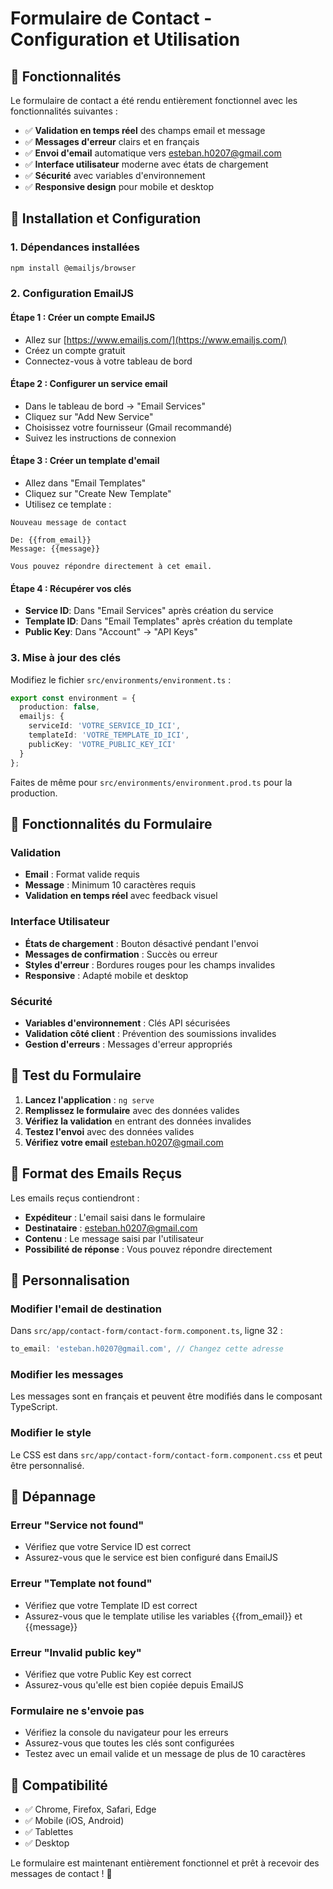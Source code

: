 # Formulaire de Contact - Configuration et Utilisation

## 🎯 Fonctionnalités

Le formulaire de contact a été rendu entièrement fonctionnel avec les fonctionnalités suivantes :

- ✅ **Validation en temps réel** des champs email et message
- ✅ **Messages d'erreur** clairs et en français
- ✅ **Envoi d'email** automatique vers esteban.h0207@gmail.com
- ✅ **Interface utilisateur** moderne avec états de chargement
- ✅ **Sécurité** avec variables d'environnement
- ✅ **Responsive design** pour mobile et desktop

## 🚀 Installation et Configuration

### 1. Dépendances installées
```bash
npm install @emailjs/browser
```

### 2. Configuration EmailJS

#### Étape 1 : Créer un compte EmailJS
- Allez sur [https://www.emailjs.com/](https://www.emailjs.com/)
- Créez un compte gratuit
- Connectez-vous à votre tableau de bord

#### Étape 2 : Configurer un service email
- Dans le tableau de bord → "Email Services"
- Cliquez sur "Add New Service"
- Choisissez votre fournisseur (Gmail recommandé)
- Suivez les instructions de connexion

#### Étape 3 : Créer un template d'email
- Allez dans "Email Templates"
- Cliquez sur "Create New Template"
- Utilisez ce template :

```
Nouveau message de contact

De: {{from_email}}
Message: {{message}}

Vous pouvez répondre directement à cet email.
```

#### Étape 4 : Récupérer vos clés
- **Service ID**: Dans "Email Services" après création du service
- **Template ID**: Dans "Email Templates" après création du template  
- **Public Key**: Dans "Account" → "API Keys"

### 3. Mise à jour des clés

Modifiez le fichier `src/environments/environment.ts` :

```typescript
export const environment = {
  production: false,
  emailjs: {
    serviceId: 'VOTRE_SERVICE_ID_ICI',
    templateId: 'VOTRE_TEMPLATE_ID_ICI',
    publicKey: 'VOTRE_PUBLIC_KEY_ICI'
  }
};
```

Faites de même pour `src/environments/environment.prod.ts` pour la production.

## 🎨 Fonctionnalités du Formulaire

### Validation
- **Email** : Format valide requis
- **Message** : Minimum 10 caractères requis
- **Validation en temps réel** avec feedback visuel

### Interface Utilisateur
- **États de chargement** : Bouton désactivé pendant l'envoi
- **Messages de confirmation** : Succès ou erreur
- **Styles d'erreur** : Bordures rouges pour les champs invalides
- **Responsive** : Adapté mobile et desktop

### Sécurité
- **Variables d'environnement** : Clés API sécurisées
- **Validation côté client** : Prévention des soumissions invalides
- **Gestion d'erreurs** : Messages d'erreur appropriés

## 🧪 Test du Formulaire

1. **Lancez l'application** : `ng serve`
2. **Remplissez le formulaire** avec des données valides
3. **Vérifiez la validation** en entrant des données invalides
4. **Testez l'envoi** avec des données valides
5. **Vérifiez votre email** esteban.h0207@gmail.com

## 📧 Format des Emails Reçus

Les emails reçus contiendront :
- **Expéditeur** : L'email saisi dans le formulaire
- **Destinataire** : esteban.h0207@gmail.com
- **Contenu** : Le message saisi par l'utilisateur
- **Possibilité de réponse** : Vous pouvez répondre directement

## 🔧 Personnalisation

### Modifier l'email de destination
Dans `src/app/contact-form/contact-form.component.ts`, ligne 32 :
```typescript
to_email: 'esteban.h0207@gmail.com', // Changez cette adresse
```

### Modifier les messages
Les messages sont en français et peuvent être modifiés dans le composant TypeScript.

### Modifier le style
Le CSS est dans `src/app/contact-form/contact-form.component.css` et peut être personnalisé.

## 🚨 Dépannage

### Erreur "Service not found"
- Vérifiez que votre Service ID est correct
- Assurez-vous que le service est bien configuré dans EmailJS

### Erreur "Template not found"  
- Vérifiez que votre Template ID est correct
- Assurez-vous que le template utilise les variables {{from_email}} et {{message}}

### Erreur "Invalid public key"
- Vérifiez que votre Public Key est correct
- Assurez-vous qu'elle est bien copiée depuis EmailJS

### Formulaire ne s'envoie pas
- Vérifiez la console du navigateur pour les erreurs
- Assurez-vous que toutes les clés sont configurées
- Testez avec un email valide et un message de plus de 10 caractères

## 📱 Compatibilité

- ✅ Chrome, Firefox, Safari, Edge
- ✅ Mobile (iOS, Android)
- ✅ Tablettes
- ✅ Desktop

Le formulaire est maintenant entièrement fonctionnel et prêt à recevoir des messages de contact ! 🎉 